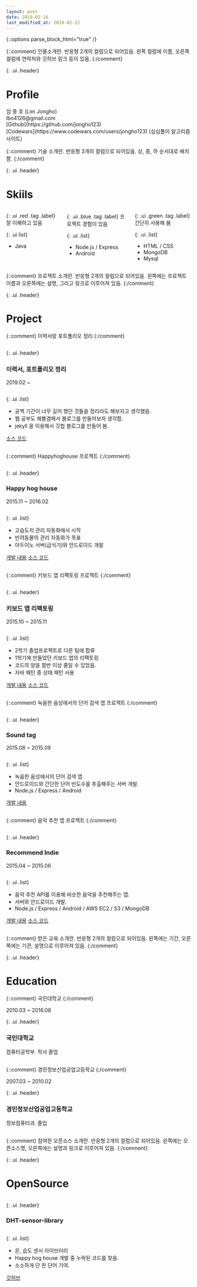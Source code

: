 ```yaml
---
layout: post
date: 2019-02-16
last_modified_at: 2019-02-22
---
```


{::options parse_block_html="true" /}

{::comment}
인물소개란. 반응형 2개의 컬럼으로 되어있음.
왼쪽 컬럼에 이름, 오른쪽 컬럼에 연락처와 깃허브 링크 등이 있음.
{:/comment}

{: .ui .header}
# Profile

<div class="ui divided stackable grid container">

<div class="six wide column">
임 종 호 (Lim Jongho)
</div>

<div class="ten wide column">
  <div class="ui list">
  <div class="item">
  <i class="mail icon"></i>
  lbo4126@gmail.com
  </div>
  <div class='item'>
  <i class="github icon"></i>
  [Github](https://github.com/jongho123)
  </div>
  <div class='item'>
  <i class="coffee icon"></i>
  [Codewars](https://www.codewars.com/users/jongho123) (심심풀이 알고리즘 사이트)
  </div>
  </div>
</div>
</div>

{::comment}
기술 소개란. 반응형 3개의 컬럼으로 되어있음.
상, 중, 하 순서대로 배치함.
{:/comment}

<div class="ui hidden divider"></div>

{: .ui .header}
# Skiils

<div class="ui divided stackable three columns grid container">
  <div class="column">

  {: .ui .red .tag .label}
  잘 이해하고 있음

  {: .ui list}
  - Java
  </div>

  <div class="column">

  {: .ui .blue .tag .label}
  프로젝트 경험이 있음

  {: .ui .list}
  - Node.js / Express
  - Android
  </div>

  <div class="column">

  {: .ui .green .tag .label}
  간단히 사용해 봄

  {: .ui .list}
  - HTML / CSS
  - MongoDB
  - Mysql
  </div>
</div>

{::comment}
프로젝트 소개란. 반응형 2개의 컬럼으로 되어있음.
왼쪽에는 프로젝트 이름과 오른쪽에는 설명, 그리고 링크로 이루어져 있음.
{:/comment}

<div class="ui hidden divider"></div>

{: .ui .header}
# Project
<div class="ui divided stackable grid container">

{::comment}
이력서랑 포트폴리오 정리
{:/comment}
<div class="row">
  <div class="six wide column">

{: .ui .header}
### 이력서, 포트폴리오 정리
2019.02 ~
  </div>

  <div class="ten wide column">

  {: .ui .list}
  - 공백 기간이 너무 길어 했던 것들을 정리라도 해보자고 생각했음.
  - 웹 공부도 해볼겸해서 블로그를 만들어보자 생각함.
  - jekyll 을 이용해서 깃헙 블로그를 만들어 봄.

  <a class="ui black horizontal label" href="https://github.com/jongho123/jongho123.github.io">소스 코드</a>

  </div>
</div>

{::comment}
Happyhoghouse 프로젝트
{:/comment}
<div class="row">
  <div class="six wide column">
  
{: .ui .header}
### Happy hog house
2015.11 ~ 2016.02
  </div>

  <div class="ten wide column">

  {: .ui .list}
  - 고슴도치 관리 자동화에서 시작
  - 반려동물의 관리 자동화가 목표
  - 아두이노 서버(급식기)와 안드로이드 개발

  <a class="ui black horizontal label" href="/posts/happy-hog.html">개발 내용</a>
  <a class="ui black horizontal label" href="https://github.com/MyHappyHog/ProjectPrototype">소스 코드</a>
  </div>
</div>

{::comment}
키보드 앱 리팩토링 프로젝트
{:/comment}
<div class="row">
  <div class="six wide column">

{: .ui .header}
### 키보드 앱 리팩토링
2015.10 ~ 2015.11
  </div>

  <div class="ten wide column">

  {: .ui .list}
  - 2학기 졸업프로젝트로 다른 팀에 합류
  - 1학기에 만들었던 키보드 앱의 리팩토링
  - 코드의 양을 절반 이상 줄일 수 있었음.
  - 자바 패턴 중 상태 패턴 사용

  <a class="ui black horizontal label" href="/posts/nurumi-refactoring.html">개발 내용</a>
  <a class="ui black horizontal label" href="https://github.com/2015nlpcapstone/Nurumi">소스 코드</a>
  </div>
</div>

{::comment}
녹음한 음성에서의 단어 검색 앱 프로젝트
{:/comment}
<div class="row">
  <div class="six wide column">

{: .ui .header}
### Sound tag
2015.08 ~ 2015.09
  </div>

  <div class="ten wide column">

  {: .ui .list}
  - 녹음한 음성에서의 단어 검색 앱.
  - 안드로이드와 간단한 단어 빈도수를 추출해주는 서버 개발.
  - Node.js / Express / Android

  <a class="ui black horizontal label" href="/posts/sound-tag.html">개발 내용</a>
  </div>
</div>

{::comment}
음악 추천 앱 프로젝트
{:/comment}
<div class="row">
  <div class="six wide column">

{: .ui .header}
### Recommend Indie
2015.04 ~ 2015.06
  </div>

  <div class="ten wide column">

  {: .ui .list}
  - 음악 추천 API를 이용해 비슷한 음악을 추천해주는 앱.
  - 서버와 안드로이드 개발.
  - Node.js / Express / Android / AWS EC2 / S3 / MongoDB

   <a class="ui black horizontal label" href="/posts/recommend-indie.html">개발 내용</a>
  <a class="ui black horizontal label" href="https://github.com/jongho123/Recommandation-Indie">소스 코드</a>
  </div>
</div>
</div>

{::comment}
받은 교육 소개란. 반응형 2개의 컬럼으로 되어있음.
왼쪽에는 기간, 오른쪽에는 기관, 설명으로 이루어져 있음.
{:/comment}

<div class="ui hidden divider"></div>

{: .ui .header}
# Education
<div class="ui divided stackable grid container">

{::comment}
국민대학교
{:/comment}
<div class="row">
  <div class="six wide column">
  2010.03 ~ 2016.08
  </div>

  <div class="ten wide column">

{: .ui .header}
### 국민대학교
컴퓨터공학부. 학사 졸업
  </div>
</div>

{::comment}
경민정보산업공업고등학교
{:/comment}
<div class="row">
  <div class="six wide column">
  2007.03 ~ 2010.02
  </div>

  <div class="ten wide column">

{: .ui .header}
### 경민정보산업공업고등학교
정보컴퓨터과. 졸업
  </div>
</div>
</div>

{::comment}
참여한 오픈소스 소개란. 반응형 2개의 컬럼으로 되어있음.
왼쪽에는 오픈소스명, 오른쪽에는 설명과 링크로 이루어져 있음. 
{:/comment}
<div class="ui hidden divider"></div>

{: .ui .header}
# OpenSource
<div class="ui divided stackable grid container">
  <div class="six wide column">

{: .ui .header}
### DHT-sensor-library
  </div>

  <div class="ten wide column">

  {: .ui .list}
  - 온, 습도 센서 라이브러리
  - Happy hog house 개발 중 누락된 코드를 찾음.
  - 소소하게 단 한 단어 기여.

  <a class="ui black horizontal label" href="https://github.com/adafruit/DHT-sensor-library">깃허브</a>
  </div>
</div>

